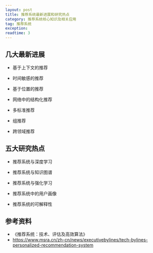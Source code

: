 ```yaml
---
layout: post
title: 推荐系统最新进展和研究热点
category: 推荐系统核心知识及相关应用
tag: 推荐系统
exception: 
readtime: 3
---
```


## 几大最新进展
* 基于上下文的推荐

* 时间敏感的推荐

* 基于位置的推荐

* 网络中的结构化推荐

* 多标准推荐

* 组推荐

* 跨领域推荐


## 五大研究热点
* 推荐系统与深度学习

* 推荐系统与知识图谱

* 推荐系统与强化学习

* 推荐系统中的用户画像

* 推荐系统的可解释性

## 参考资料
* 《推荐系统：技术、评估及高效算法》
* https://www.msra.cn/zh-cn/news/executivebylines/tech-bylines-personalized-recommendation-system
